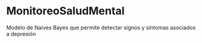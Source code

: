 # MonitoreoSaludMental
Modelo de Naives Bayes que permite detectar signos y síntomas asociados a depresión
